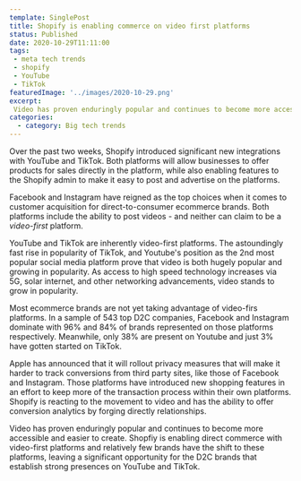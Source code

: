 ```yaml
---
template: SinglePost
title: Shopify is enabling commerce on video first platforms
status: Published
date: 2020-10-29T11:11:00
tags:
 - meta tech trends
 - shopify
 - YouTube
 - TikTok
featuredImage: '../images/2020-10-29.png'
excerpt:
 Video has proven enduringly popular and continues to become more accessible and easier to create. Shopfiy is enabling direct commerce with video-first platforms and relatively few brands have the shift to these platforms, leaving a significant opportunity for the D2C brands that establish strong presences on YouTube and TikTok.
categories:
  - category: Big tech trends
---
```

Over the past two weeks, Shopify introduced significant new integrations with YouTube and TikTok. Both platforms will allow businesses to offer products for sales directly in the platform, while also enabling features to the Shopify admin to make it easy to post and advertise on the platforms.

Facebook and Instagram have reigned as the top choices when it comes to customer acquisition for direct-to-consumer ecommerce brands. Both platforms include the ability to post videos - and neither can claim to be a _video-first_ platform.

YouTube and TikTok are inherently video-first platforms. The astoundingly fast rise in popularity of TikTok, and Youtube's position as the 2nd most popular social media platform prove that video is both hugely popular and growing in popularity. As access to high speed technology increases via 5G, solar internet, and other networking advancements, video stands to grow in popularity.

Most ecommerce brands are not yet taking advantage of video-firs platforms. In a sample of 543 top D2C companies, Facebook and Instagram dominate with 96% and 84% of brands represented on those platforms respectively. Meanwhile, only 38% are present on Youtube and just 3% have gotten started on TikTok.

Apple has announced that it will rollout privacy measures that will make it harder to track conversions from third party sites, like those of Facebook and Instagram. Those platforms have introduced new shopping features in an effort to keep more of the transaction process within their own platforms. Shopify is reacting to the movement to video and has the ability to offer conversion analytics by forging directly relationships.

Video has proven enduringly popular and continues to become more accessible and easier to create. Shopfiy is enabling direct commerce with video-first platforms and relatively few brands have the shift to these platforms, leaving a significant opportunity for the D2C brands that establish strong presences on YouTube and TikTok.
